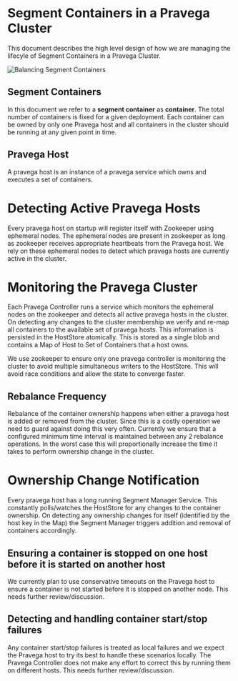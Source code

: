 <!--
Copyright (c) 2017 Dell Inc., or its subsidiaries. All Rights Reserved.

Licensed under the Apache License, Version 2.0 (the "License");
you may not use this file except in compliance with the License.
You may obtain a copy of the License at

    http://www.apache.org/licenses/LICENSE-2.0
-->
# Segment Containers in a Pravega Cluster

This document describes the high level design of how we are managing the lifecyle of Segment Containers in a Pravega Cluster.

![Balancing Segment Containers](img/segment.container.management.png)

## Segment Containers
In this document we refer to a **segment container** as **container**. The total number of containers is fixed for a given deployment. Each container can be owned by only one Pravega host and all containers in the cluster should be running at any given point in time. 

## Pravega Host
A pravega host is an instance of a pravega service which owns and executes a set of containers.

# Detecting Active Pravega Hosts
Every pravega host on startup will register itself with Zookeeper using ephemeral nodes. The ephemeral nodes are present in zookeeper as long as zookeeper receives appropriate heartbeats from the Pravega host. We rely on these ephemeral nodes to detect which pravega hosts are currently active in the cluster.

# Monitoring the Pravega Cluster
Each Pravega Controller runs a service which monitors the ephemeral nodes on the zookeeper and detects all active pravega hosts in the cluster.
On detecting any changes to the cluster membership we verify and re-map all containers to the available set of pravega hosts. This information is persisted in the HostStore atomically. This is stored as a single blob and contains a Map of Host to Set of Containers that a host owns.

We use zookeeper to ensure only one pravega controller is monitoring the cluster to avoid multiple simultaneous writers to the HostStore. This will avoid race conditions and allow the state to converge faster.

## Rebalance Frequency
Rebalance of the container ownership happens when either a pravega host is added or removed from the cluster. Since this is a costly operation we need to guard against doing this very often. Currently we ensure that a configured minimum time interval is maintained between any 2 rebalance operations. In the worst case this will proportionally increase the time it takes to perform ownership change in the cluster.

# Ownership Change Notification
Every pravega host has a long running Segment Manager Service. This constantly polls/watches the HostStore for any changes to the container ownership. On detecting any ownership changes for itself (identified by the host key in the Map) the Segment Manager triggers addition and removal of containers accordingly.

## Ensuring a container is stopped on one host before it is started on another host
We currently plan to use conservative timeouts on the Pravega host to ensure a container is not started before it is stopped on another node. This needs further review/discussion.

## Detecting and handling container start/stop failures
Any container start/stop failures is treated as local failures and we expect the Pravega host to try its best to handle these scenarios locally. The Pravega Controller does not make any effort to correct this by running them on different hosts. This needs further review/discussion.
